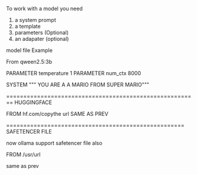 
To work with a model you need
1) a system prompt
2) a template
3) parameters (Optional)
4) an adapater (optional)


model file Example

From qween2.5:3b

PARAMETER temperature 1
PARAMETER num_ctx 8000

SYSTEM """ YOU ARE A A MARIO FROM SUPER MARIO"""

========================================================
HUGGINGFACE

FROM hf.com/copythe url
SAME AS PREV

====================================================
SAFETENCER FILE 

now ollama support safetencer file also 

FROM /usr/url

same as prev